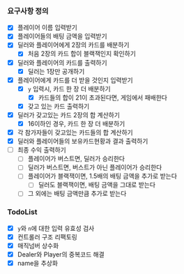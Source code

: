 ### 요구사항 정의
- [x] 플레이어 이름 입력받기
- [x] 플레이어들의 배팅 금액을 입력받기
- [x] 딜러와 플레이어에게 2장의 카드를 배분하기
  - [x] 처음 2장의 카드 합이 블랙잭인지 확인하기
- [x] 딜러와 플레이어의 카드를 출력하기
    - [x] 딜러는 1장만 공개하기
- [x] 플레이어에게 카드를 더 받을 것인지 입력받기
    - [x] `y` 입력시, 카드 한 장 더 배분하기
        - [x] 카드들의 합이 21이 초과된다면, 게임에서 패배한다
    - [x] 갖고 있는 카드 출력하기
- [x] 딜러가 갖고있는 카드 2장의 합 계산하기
    - [x] 16이하인 경우, 카드 한 장 더 배분하기
- [x] 각 참가자들이 갖고있는 카드들의 합 계산하기
- [x] 딜러와 플레이어들의 보유카드현황과 결과 출력하기
- [ ] 최종 수익 출력하기
  - [ ] 플레이어가 버스트면, 딜러가 승리한다
  - [ ] 딜러가 버스트면, 버스트가 아닌 플레이어가 승리한다
  - [ ] 플레이어가 블랙잭이면, 1.5배의 배팅 금액을 추가로 받는다
    - [ ] 딜러도 블랙잭이면, 배팅 금액을 그대로 받는다
  - [ ] 그 외에는 배팅 금액만큼 추가로 받는다
    
### TodoList
- [x] `y`와 `n`에 대한 입력 유효성 검사
- [x] 컨트롤러 구조 리팩토링
- [x] 매직넘버 상수화
- [x] Dealer와 Player의 중복코드 해결
- [x] name을 추상화